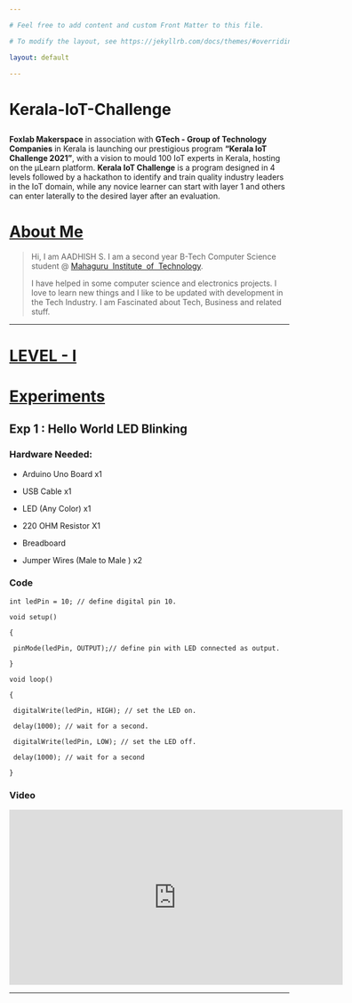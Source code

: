 ```yaml
---

# Feel free to add content and custom Front Matter to this file.

# To modify the layout, see https://jekyllrb.com/docs/themes/#overriding-theme-defaults

layout: default

---
```

# Kerala-IoT-Challenge<blockquote>

  <p><strong>Foxlab Makerspace</strong> in association with <strong>GTech - Group of Technology Companies</strong> in Kerala is launching our prestigious program  <strong>“Kerala&nbsp;IoT Challenge 2021”</strong>,  with a vision to mould 100 IoT experts in Kerala, hosting on the µLearn platform. <strong>Kerala IoT Challenge</strong> is a program designed in 4 levels followed by a hackathon to identify and train quality industry leaders in the IoT domain, while any novice learner can start with layer 1 and others can enter laterally to the desired layer after an evaluation.</p>

</blockquote>

# <u><b>About Me</b></u>

<blockquote>

Hi, I am  AADHISH S. I am a second year B-Tech Computer Science student  @ <a href="http://mahagurutech.ac.in" target="_blank">Mahaguru&nbsp; Institute&nbsp; of&nbsp; Technology</a>.

I have helped in some computer science and electronics projects. I love to learn new things and I like to be updated with development in the Tech Industry. I am Fascinated  about Tech, Business and related stuff.  

</blockquote>

____
# <u><b>LEVEL - I</b></u>

# <u><b>Experiments</b></u>

## Exp 1 : Hello World LED Blinking

### Hardware Needed:

   * Arduino Uno Board x1

   * USB Cable x1

   * LED (Any Color) x1

   * 220 OHM Resistor X1 

   * Breadboard

   * Jumper Wires (Male to Male ) x2

### Code

    int ledPin = 10; // define digital pin 10.

    void setup()

    {

     pinMode(ledPin, OUTPUT);// define pin with LED connected as output.

    }

    void loop()

    {

     digitalWrite(ledPin, HIGH); // set the LED on.

     delay(1000); // wait for a second.

     digitalWrite(ledPin, LOW); // set the LED off.

     delay(1000); // wait for a second

    }

### Video

<iframe width="600" height="315" src="https://www.youtube.com/embed/EjBNj1aGhZI" title="YouTube video player" frameborder="0" allow="accelerometer; autoplay; clipboard-write; encrypted-media; gyroscope; picture-in-picture" allowfullscreen></iframe>

___

